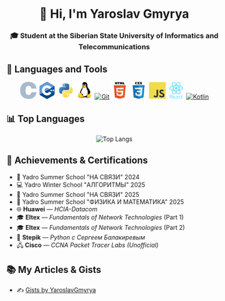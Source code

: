 <h1 align="center">👋 Hi, I'm Yaroslav Gmyrya</h1>

<h3 align="center">🎓 Student at the Siberian State University of Informatics and Telecommunications</h3>


## 🧰 Languages and Tools

<p align="center">
  <a href="https://www.cprogramming.com/" target="_blank"><img src="https://raw.githubusercontent.com/devicons/devicon/master/icons/c/c-original.svg" alt="C" width="40" height="40"/></a>
  <a href="https://www.w3schools.com/cpp/" target="_blank"><img src="https://raw.githubusercontent.com/devicons/devicon/master/icons/cplusplus/cplusplus-original.svg" alt="C++" width="40" height="40"/></a>
  <a href="https://www.python.org" target="_blank"><img src="https://raw.githubusercontent.com/devicons/devicon/master/icons/python/python-original.svg" alt="Python" width="40" height="40"/></a>
  <a href="https://www.linux.org/" target="_blank"><img src="https://raw.githubusercontent.com/devicons/devicon/master/icons/linux/linux-original.svg" alt="Linux" width="40" height="40"/></a>
  <a href="https://git-scm.com/" target="_blank"><img src="https://www.vectorlogo.zone/logos/git-scm/git-scm-icon.svg" alt="Git" width="40" height="40"/></a>
  <a href="https://www.w3.org/html/" target="_blank"><img src="https://raw.githubusercontent.com/devicons/devicon/master/icons/html5/html5-original-wordmark.svg" alt="HTML" width="40" height="40"/></a>
  <a href="https://www.w3schools.com/css/" target="_blank"><img src="https://raw.githubusercontent.com/devicons/devicon/master/icons/css3/css3-original-wordmark.svg" alt="CSS" width="40" height="40"/></a>
  <a href="https://developer.mozilla.org/en-US/docs/Web/JavaScript" target="_blank"><img src="https://raw.githubusercontent.com/devicons/devicon/master/icons/javascript/javascript-original.svg" alt="JS" width="40" height="40"/></a>
  <a href="https://reactjs.org/" target="_blank"><img src="https://raw.githubusercontent.com/devicons/devicon/master/icons/react/react-original-wordmark.svg" alt="React" width="40" height="40"/></a>
  <a href="https://kotlinlang.org" target="_blank"><img src="https://www.vectorlogo.zone/logos/kotlinlang/kotlinlang-icon.svg" alt="Kotlin" width="40" height="40"/></a>
</p>


## 📊 Top Languages

<p align="center">
  <img src="https://github-readme-stats.vercel.app/api/top-langs/?username=YaroslavGmyrya&langs_count=8&theme=tokyonight&layout=compact&hide_border=true" alt="Top Langs" width="400" hide="TEX" />
</p>


## 🏅 Achievements & Certifications
- 📡 Yadro Summer School "НА СВЯЗИ" 2024  
- 💻 Yadro Winter School "АЛГОРИТМЫ" 2025  
- 📶 Yadro Summer School "НА СВЯЗИ" 2025
- 📐 Yadro Summer School "ФИЗИКА И МАТЕМАТИКА" 2025  
- 🌐 **Huawei** — *HCIA-Datacom*  
- 🎓 **Eltex** — *Fundamentals of Network Technologies* (Part 1)  
- 🎓 **Eltex** — *Fundamentals of Network Technologies* (Part 2)
- 🐍 **Stepik** — *Python с Сергеем Балакиревым*
- 🖧 **Cisco** — *CCNA Packet Tracer Labs (Unofficial)*  





## 📚 My Articles & Gists

- ✍️ [Gists by YaroslavGmyrya](https://gist.github.com/YaroslavGmyrya)
